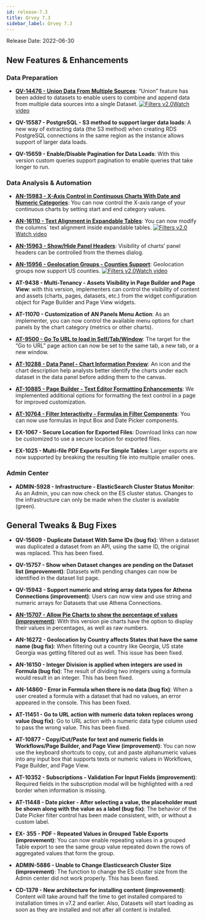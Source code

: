 ```yaml
---
id: release-7.3
title: Qrvey 7.3
sidebar_label: Qrvey 7.3
---
```

<div style={{textAlign: "justify"}}>

Release Date: 2022-06-30
 
## New Features & Enhancements
 
### Data Preparation
* **[QV-14476 - Union Data From Multiple Sources](../ui-docs/datasets/union.md)**: “Union” feature has been added to datasets to enable users to combine and append data from multiple data sources into a single Dataset. <a href="/docs/video-training/release/version-7.3#union-data-from-multiple-sources" target="_blank" className="tooltip"><img alt="Filters v2.0" src="https://s3.amazonaws.com/cdn.qrvey.com/documentation_assets/release-notes/video_icon.png#thumbnail-20" className="video-icon-png" /><span className="tooltiptext">Watch video</span></a>

* **QV-15587 - PostgreSQL - S3 method to support larger data loads**: A new way of extracting data (the S3 method) when creating RDS PostgreSQL connections in the same region as the instance allows support of larger data loads.

* **QV-15659 - Enable/Disable Pagination for Data Loads**: With this version custom queries support pagination to enable queries that take longer to run.


### Data Analysis & Automation

* **[AN-15983 - X-Axis Control in Continuous Charts With Date and Numeric Categories](../ui-docs/chart-builder/disc-cont.md#continuous-dates)**: You can now control the X-axis range of your continuous charts by setting start and end category values. 

* **[AN-16110 - Text Alignment in Expandable Tables](../ui-docs/dataviews/chart-types/expandable.md#styles)**: You can now modify the columns´ text alignment inside expandable tables. <a href="/docs/video-training/release/version-7.3#expandable-table-alignment" target="_blank" className="tooltip"><img alt="Filters v2.0" src="https://s3.amazonaws.com/cdn.qrvey.com/documentation_assets/release-notes/video_icon.png#thumbnail-20" className="video-icon-png" /><span className="tooltiptext">Watch video</span></a>

* **[AN-15963 - Show/Hide Panel Headers](../ui-docs/chart-builder/setting-chart-styles.md#managing-themes)**: Visibility of charts’ panel headers can be controlled from the themes dialog.

* **[AN-15956 - Geolocation Groups - Counties Support](../ui-docs/datasets/datasets.md#setting-up-geolocation-groups)**: Geolocation groups now support US counties. <a href="/docs/video-training/release/version-7.3#counties-support-in-geolocation-groups" target="_blank" className="tooltip"><img alt="Filters v2.0" src="https://s3.amazonaws.com/cdn.qrvey.com/documentation_assets/release-notes/video_icon.png#thumbnail-20" className="video-icon-png" /><span className="tooltiptext">Watch video</span></a>


* **AT-9438 - Multi-Tenancy - Assets Visibility in Page Builder and Page View**: with this version, implementers can control the visibility of content and assets (charts, pages, datasets, etc.) from the widget configuration object for Page Builder and Page View widgets.


* **AT-11070 - Customization of AN Panels Menu Action**: As an implementer, you can now control the available menu options for chart panels by the chart category (metrics or other charts).

* **[AT-9500 - Go To URL to load in Self/Tab/Window](../ui-docs/builders/page_actions.md#go-to-url)**: The target for the “Go to URL” page action can now be set to the same tab, a new tab, or a new window.

* **[AT-10288 - Data Panel - Chart Information Preview](../ui-docs/builders/pages.md#canvas-layout)**: An icon and the chart description help analysts better identify the charts under each dataset in the data panel before adding them to the canvas.

* **[AT-10885 - Page Builder - Text Editor Formatting Enhancements](../ui-docs/builders/pages.md#object-configuration)**: We implemented additional options for formatting the text control in a page for improved customization.

* **[AT-10764 - Filter Interactivity - Formulas in Filter Components](../ui-docs/filtering-data/working-with-filters.md#free-standing-filter-controls)**: You can now use formulas in Input Box and Date Picker components.

* **EX-1067 - Secure Location for Exported Files**: Download links can now be customized to use a secure location for exported files.

* **EX-1025 - Multi-file PDF Exports For Simple Tables**: Larger exports are now supported by breaking the resulting file into multiple smaller ones. 

### Admin Center

* **ADMIN-5928 - Infrastructure - ElasticSearch Cluster Status Monitor**: As an Admin, you can now check on the ES cluster status. Changes to the infrastructure can only be made when the cluster is available (green).


## General Tweaks & Bug Fixes

* **QV-15609 - Duplicate Dataset With Same IDs (bug fix)**: When a dataset was duplicated a dataset from an API, using the same ID, the original was replaced. This has been fixed.

* **QV-15757 - Show when Dataset changes are pending on the Dataset list (improvement)**: Datasets with pending changes can now be identified in the dataset list page.

* **QV-15943 - Support numeric and string array data types for Athena Connections (improvement)**: Users can now view and use string and numeric arrays for Datasets that use Athena Connections.

* **[AN-15707 - Allow Pie Charts to show the percentage of values (improvement)](../ui-docs/dataviews/chart-types/pie.md#styles)**: With this version pie charts have the option to display their values in percentages, as well as raw numbers.

* **AN-16272 - Geolocation by Country affects States that have the same name (bug fix)**: When filtering out a country like Georgia, US state Georgia was getting filtered out as well. This issue has been fixed.

* **AN-16150 - Integer Division is applied when integers are used in Formula (bug fix)**: The result of dividing two integers using a formula would result in an integer. This has been fixed.

* **AN-14860 - Error in Formula when there is no data (bug fix)**: When a user created a formula with a dataset that had no values, an error appeared in the console. This has been fixed.

* **AT-11451 - Go to URL action with numeric data token replaces wrong value (bug fix)**: Go to URL action with a numeric data type column used to pass the wrong value. This has been fixed.

* **AT-10877 - Copy/Cut/Paste for text and numeric fields in Workflows/Page Builder, and Page View (improvement)**: You can now use the keyboard shortcuts to copy, cut and paste alphanumeric values into any input box that supports texts or numeric values in Workflows, Page Builder, and Page View.

* **AT-10352 - Subscriptions - Validation For Input Fields (improvement)**: Required fields in the subscription modal will be highlighted with a red border when information is missing.

* **AT-11448 - Date picker - After selecting a value, the placeholder must be shown along with the value as a label (bug fix)**: The behavior of the Date Picker filter control has been made consistent, with, or without a custom label.

* **EX- 355 - PDF - Repeated Values in Grouped Table Exports (improvement)**: You can now enable repeating values in a grouped Table export to see the same group value repeated down the rows of aggregated values that form the group.

* **ADMIN-5886 - Unable to Change Elasticsearch Cluster Size (improvement)**: The function to change the ES cluster size from the Admin center did not work properly. This has been fixed.

* **CD-1379 - New architecture for installing content (improvement)**: Content will take around half the time to get installed compared to installation times in v7.2 and earlier. Also, Datasets will start loading as soon as they are installed and not after all content is installed.


</div>